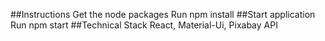 ##Instructions
Get the node packages
Run npm install
##Start application
Run npm start 
##Technical Stack
React, Material-Ui, Pixabay API
